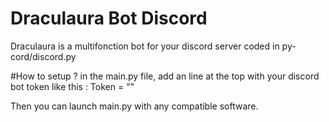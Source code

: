 # Draculaura Bot Discord
Draculaura is a multifonction bot for your discord server coded in py-cord/discord.py

#How to setup ?
in the main.py file, add an line at the top with your discord bot token like this :
Token = "<your token>"

Then you can launch main.py with any compatible software.
